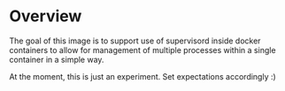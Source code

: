 # Overview

The goal of this image is to support use of supervisord inside docker containers to allow for management of multiple processes within a single container in a simple way.

At the moment, this is just an experiment. Set expectations accordingly :)
